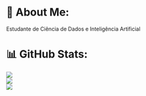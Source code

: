 # 💫 About Me:
Estudante de Ciência de Dados e Inteligência Artificial

# 📊 GitHub Stats:
![](https://github-readme-stats.vercel.app/api?username=riqueu&theme=dark&hide_border=true&include_all_commits=true&count_private=true)<br/>
![](https://github-readme-streak-stats.herokuapp.com/?user=riqueu&theme=dark&hide_border=true)<br/>
![](https://github-readme-stats.vercel.app/api/top-langs/?username=riqueu&theme=dark&hide_border=true&include_all_commits=true&count_private=true&layout=compact)

<!-- Proudly created with GPRM ( https://gprm.itsvg.in ) -->
